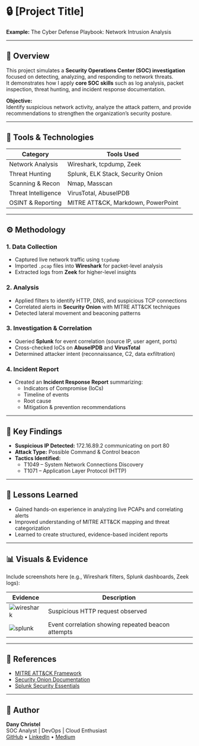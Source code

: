 # 🔒 [Project Title]  
**Example:** The Cyber Defense Playbook: Network Intrusion Analysis  

---

## 🧩 Overview  
This project simulates a **Security Operations Center (SOC) investigation** focused on detecting, analyzing, and responding to network threats.  
It demonstrates how I apply **core SOC skills** such as log analysis, packet inspection, threat hunting, and incident response documentation.

**Objective:**  
Identify suspicious network activity, analyze the attack pattern, and provide recommendations to strengthen the organization’s security posture.

---

## 🧰 Tools & Technologies  
| Category | Tools Used |
|-----------|-------------|
| Network Analysis | Wireshark, tcpdump, Zeek |
| Threat Hunting | Splunk, ELK Stack, Security Onion |
| Scanning & Recon | Nmap, Masscan |
| Threat Intelligence | VirusTotal, AbuseIPDB |
| OSINT & Reporting | MITRE ATT&CK, Markdown, PowerPoint |

---

## ⚙️ Methodology  

### 1. **Data Collection**
- Captured live network traffic using `tcpdump`  
- Imported `.pcap` files into **Wireshark** for packet-level analysis  
- Extracted logs from **Zeek** for higher-level insights

### 2. **Analysis**
- Applied filters to identify HTTP, DNS, and suspicious TCP connections  
- Correlated alerts in **Security Onion** with MITRE ATT&CK techniques  
- Detected lateral movement and beaconing patterns

### 3. **Investigation & Correlation**
- Queried **Splunk** for event correlation (source IP, user agent, ports)  
- Cross-checked IoCs on **AbuseIPDB** and **VirusTotal**  
- Determined attacker intent (reconnaissance, C2, data exfiltration)

### 4. **Incident Report**
- Created an **Incident Response Report** summarizing:
  - Indicators of Compromise (IoCs)  
  - Timeline of events  
  - Root cause  
  - Mitigation & prevention recommendations

---

## 🧩 Key Findings  
- **Suspicious IP Detected:** 172.16.89.2 communicating on port 80  
- **Attack Type:** Possible Command & Control beacon  
- **Tactics Identified:**  
  - T1049 – System Network Connections Discovery  
  - T1071 – Application Layer Protocol (HTTP)

---

## 🧠 Lessons Learned  
- Gained hands-on experience in analyzing live PCAPs and correlating alerts  
- Improved understanding of MITRE ATT&CK mapping and threat categorization  
- Learned to create structured, evidence-based incident reports

---

## 📊 Visuals & Evidence  
Include screenshots here (e.g., Wireshark filters, Splunk dashboards, Zeek logs):

| Evidence | Description |
|-----------|-------------|
| ![wireshark](images/wireshark_capture.png) | Suspicious HTTP request observed |
| ![splunk](images/splunk_search.png) | Event correlation showing repeated beacon attempts |

---

## 🧾 References  
- [MITRE ATT&CK Framework](https://attack.mitre.org/)  
- [Security Onion Documentation](https://securityonionsolutions.com/)  
- [Splunk Security Essentials](https://splunkbase.splunk.com/app/3435/)  

---

## 💬 Author  
**Dany Christel**  
SOC Analyst | DevOps | Cloud Enthusiast  
[GitHub](https://github.com/Danychr1) • [LinkedIn](https://linkedin.com/in/danychristel) • [Medium](https://medium.com/@DanyChristelQA)


